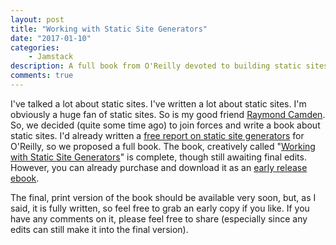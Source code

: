 ```yaml
---
layout: post
title: "Working with Static Site Generators"
date: "2017-01-10"
categories:
    - Jamstack
description: A full book from O'Reilly devoted to building static sites.
comments: true
---
```


I've talked a lot about static sites. I've written a lot about static sites. I'm obviously a huge fan of static sites. So is my good friend [Raymond Camden](https://raymondcamden.com). So, we decided (quite some time ago) to join forces and write a book about static sites. I'd already written a [free report on static site generators](http://www.oreilly.com/web-platform/free/static-site-generators.csp) for O'Reilly, so we proposed a full book. The book, creatively called "[Working with Static Site Generators](http://shop.oreilly.com/product/0636920051879.do)" is complete, though still awaiting final edits. However, you can already purchase and download it as an [early release ebook](http://shop.oreilly.com/product/0636920051879.do#).

The final, print version of the book should be available very soon, but, as I said, it is fully written, so feel free to grab an early copy if you like. If you have any comments on it, please feel free to share (especially since any edits can still make it into the final version).